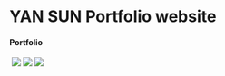 # YAN SUN Portfolio website

#### Portfolio
![]()
![](https://high-cn-01.cdn.bilnn.com/get/123345555/170b6abb1be86d3563aeb4525e853313~0x0.image)
![](https://high-cn-01.cdn.bilnn.com/get/123345555/017a5de5afc9a8f154ecd498a878e839~0x0.image)
![](https://high-cn-01.cdn.bilnn.com/get/123345555/17cbab8233a55bde9de6e4ffd3aa3466~0x0.image)